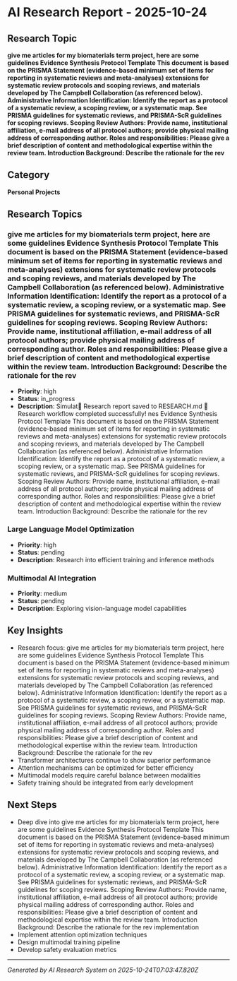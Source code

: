 # AI Research Report - 2025-10-24

## Research Topic
**give me articles for my biomaterials term project, here are some guidelines Evidence Synthesis Protocol Template      This document is based on the PRISMA Statement (evidence-based minimum set of items for reporting in systematic reviews and meta-analyses) extensions for systematic review protocols and scoping reviews, and materials developed by The Campbell Collaboration (as referenced below).      Administrative Information      Identification: Identify the report as a protocol of a systematic review, a scoping review, or a systematic map.  See PRISMA guidelines for systematic reviews, and PRISMA-ScR guidelines for scoping reviews.    Scoping Review         Authors: Provide name, institutional affiliation, e-mail address of all protocol authors; provide physical mailing address of corresponding author.            Roles and responsibilities: Please give a brief description of content and methodological expertise within the review team.          Introduction      Background: Describe the rationale for the rev**

## Category
**Personal Projects**

## Research Topics

### give me articles for my biomaterials term project, here are some guidelines Evidence Synthesis Protocol Template      This document is based on the PRISMA Statement (evidence-based minimum set of items for reporting in systematic reviews and meta-analyses) extensions for systematic review protocols and scoping reviews, and materials developed by The Campbell Collaboration (as referenced below).      Administrative Information      Identification: Identify the report as a protocol of a systematic review, a scoping review, or a systematic map.  See PRISMA guidelines for systematic reviews, and PRISMA-ScR guidelines for scoping reviews.    Scoping Review         Authors: Provide name, institutional affiliation, e-mail address of all protocol authors; provide physical mailing address of corresponding author.            Roles and responsibilities: Please give a brief description of content and methodological expertise within the review team.          Introduction      Background: Describe the rationale for the rev
- **Priority**: high
- **Status**: in_progress
- **Description**: Simulat📄 Research report saved to RESEARCH.md
🎉 Research workflow completed successfully!
nes Evidence Synthesis Protocol Template      This document is based on the PRISMA Statement (evidence-based minimum set of items for reporting in systematic reviews and meta-analyses) extensions for systematic review protocols and scoping reviews, and materials developed by The Campbell Collaboration (as referenced below).      Administrative Information      Identification: Identify the report as a protocol of a systematic review, a scoping review, or a systematic map.  See PRISMA guidelines for systematic reviews, and PRISMA-ScR guidelines for scoping reviews.    Scoping Review         Authors: Provide name, institutional affiliation, e-mail address of all protocol authors; provide physical mailing address of corresponding author.            Roles and responsibilities: Please give a brief description of content and methodological expertise within the review team.          Introduction      Background: Describe the rationale for the rev

### Large Language Model Optimization
- **Priority**: high
- **Status**: pending
- **Description**: Research into efficient training and inference methods

### Multimodal AI Integration
- **Priority**: medium
- **Status**: pending
- **Description**: Exploring vision-language model capabilities


## Key Insights

- Research focus: give me articles for my biomaterials term project, here are some guidelines Evidence Synthesis Protocol Template      This document is based on the PRISMA Statement (evidence-based minimum set of items for reporting in systematic reviews and meta-analyses) extensions for systematic review protocols and scoping reviews, and materials developed by The Campbell Collaboration (as referenced below).      Administrative Information      Identification: Identify the report as a protocol of a systematic review, a scoping review, or a systematic map.  See PRISMA guidelines for systematic reviews, and PRISMA-ScR guidelines for scoping reviews.    Scoping Review         Authors: Provide name, institutional affiliation, e-mail address of all protocol authors; provide physical mailing address of corresponding author.            Roles and responsibilities: Please give a brief description of content and methodological expertise within the review team.          Introduction      Background: Describe the rationale for the rev
- Transformer architectures continue to show superior performance
- Attention mechanisms can be optimized for better efficiency
- Multimodal models require careful balance between modalities
- Safety training should be integrated from early development

## Next Steps

- Deep dive into give me articles for my biomaterials term project, here are some guidelines Evidence Synthesis Protocol Template      This document is based on the PRISMA Statement (evidence-based minimum set of items for reporting in systematic reviews and meta-analyses) extensions for systematic review protocols and scoping reviews, and materials developed by The Campbell Collaboration (as referenced below).      Administrative Information      Identification: Identify the report as a protocol of a systematic review, a scoping review, or a systematic map.  See PRISMA guidelines for systematic reviews, and PRISMA-ScR guidelines for scoping reviews.    Scoping Review         Authors: Provide name, institutional affiliation, e-mail address of all protocol authors; provide physical mailing address of corresponding author.            Roles and responsibilities: Please give a brief description of content and methodological expertise within the review team.          Introduction      Background: Describe the rationale for the rev implementation
- Implement attention optimization techniques
- Design multimodal training pipeline
- Develop safety evaluation metrics



---
*Generated by AI Research System on 2025-10-24T07:03:47.820Z*
